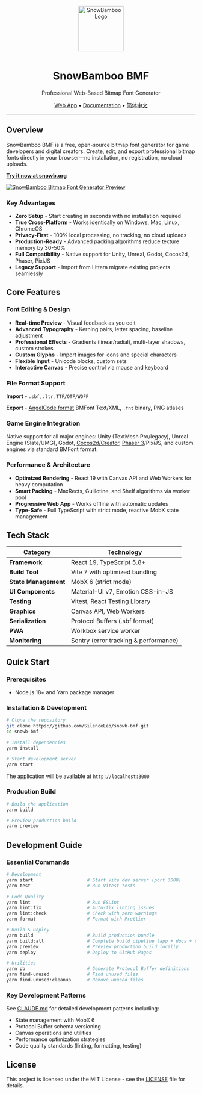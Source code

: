 <p align="center">
  <a href="https://snowb.org/" title="SnowBamboo Bitmap Font Generator" target="_blank">
    <img alt="SnowBamboo Logo" src="./public/logo192.png?raw=true" width="120" height="120" style="margin-bottom: 10px;">
  </a>
</p>

<h1 align="center">SnowBamboo BMF</h1>
<p align="center">Professional Web-Based Bitmap Font Generator</p>

<p align="center">
  <a href="https://snowb.org/">Web App</a> •
  <a href="https://snowb.org/en/docs/">Documentation</a> •
  <a href="README_ZH.md">简体中文</a>
</p>

---

## Overview

SnowBamboo BMF is a free, open-source bitmap font generator for game developers and digital creators. Create, edit, and export professional bitmap fonts directly in your browser—no installation, no registration, no cloud uploads.

**[Try it now at snowb.org](https://snowb.org/)**

[![SnowBamboo Bitmap Font Generator Preview](https://github.com/SilenceLeo/snowb-bmf/assets/4632034/182efea8-6254-4bb7-80a1-1d4c3be1e928)](https://snowb.org/)

### Key Advantages

- **Zero Setup** - Start creating in seconds with no installation required
- **True Cross-Platform** - Works identically on Windows, Mac, Linux, ChromeOS
- **Privacy-First** - 100% local processing, no tracking, no cloud uploads
- **Production-Ready** - Advanced packing algorithms reduce texture memory by 30-50%
- **Full Compatibility** - Native support for Unity, Unreal, Godot, Cocos2d, Phaser, PixiJS
- **Legacy Support** - Import from Littera migrate existing projects seamlessly

## Core Features

### Font Editing & Design

- **Real-time Preview** - Visual feedback as you edit
- **Advanced Typography** - Kerning pairs, letter spacing, baseline adjustment
- **Professional Effects** - Gradients (linear/radial), multi-layer shadows, custom strokes
- **Custom Glyphs** - Import images for icons and special characters
- **Flexible Input** - Unicode blocks, custom sets
- **Interactive Canvas** - Precise control via mouse and keyboard

### File Format Support

**Import** - `.sbf`, `.ltr`, `TTF/OTF/WOFF`

**Export** - [AngelCode format](https://www.angelcode.com/products/bmfont/doc/file_format.html) BMFont Text/XML, `.fnt` binary, PNG atlases

### Game Engine Integration

Native support for all major engines: Unity (TextMesh Pro/legacy), Unreal Engine (Slate/UMG), Godot, [Cocos2d/Creator](https://docs.cocos.com/creator/3.8/manual/en/asset/font.html), [Phaser 3](https://docs.phaser.io/phaser/concepts/gameobjects/bitmap-text)/PixiJS, and custom engines via standard BMFont format.

### Performance & Architecture

- **Optimized Rendering** - React 19 with Canvas API and Web Workers for heavy computation
- **Smart Packing** - MaxRects, Guillotine, and Shelf algorithms via worker pool
- **Progressive Web App** - Works offline with automatic updates
- **Type-Safe** - Full TypeScript with strict mode, reactive MobX state management

## Tech Stack

| Category | Technology |
|----------|-----------|
| **Framework** | React 19, TypeScript 5.8+ |
| **Build Tool** | Vite 7 with optimized bundling |
| **State Management** | MobX 6 (strict mode) |
| **UI Components** | Material-UI v7, Emotion CSS-in-JS |
| **Testing** | Vitest, React Testing Library |
| **Graphics** | Canvas API, Web Workers |
| **Serialization** | Protocol Buffers (.sbf format) |
| **PWA** | Workbox service worker |
| **Monitoring** | Sentry (error tracking & performance) |

## Quick Start

### Prerequisites

- Node.js 18+ and Yarn package manager

### Installation & Development

```bash
# Clone the repository
git clone https://github.com/SilenceLeo/snowb-bmf.git
cd snowb-bmf

# Install dependencies
yarn install

# Start development server
yarn start
```

The application will be available at `http://localhost:3000`

### Production Build

```bash
# Build the application
yarn build

# Preview production build
yarn preview
```

## Development Guide

### Essential Commands

```bash
# Development
yarn start                    # Start Vite dev server (port 3000)
yarn test                     # Run Vitest tests

# Code Quality
yarn lint                     # Run ESLint
yarn lint:fix                 # Auto-fix linting issues
yarn lint:check               # Check with zero warnings
yarn format                   # Format with Prettier

# Build & Deploy
yarn build                    # Build production bundle
yarn build:all                # Complete build pipeline (app + docs + sitemap)
yarn preview                  # Preview production build locally
yarn deploy                   # Deploy to GitHub Pages

# Utilities
yarn pb                       # Generate Protocol Buffer definitions
yarn find-unused              # Find unused files
yarn find-unused:cleanup      # Remove unused files
```

### Key Development Patterns

See [CLAUDE.md](./CLAUDE.md) for detailed development patterns including:
- State management with MobX 6
- Protocol Buffer schema versioning
- Canvas operations and utilities
- Performance optimization strategies
- Code quality standards (linting, formatting, testing)

## License

This project is licensed under the MIT License - see the [LICENSE](LICENSE) file for details.

